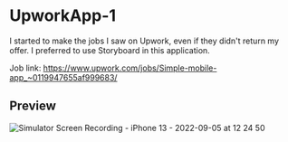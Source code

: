 # UpworkApp-1

I started to make the jobs I saw on Upwork, even if they didn't return my offer. I preferred to use Storyboard in this application.

Job link: https://www.upwork.com/jobs/Simple-mobile-app_~0119947655af999683/

## Preview

![Simulator Screen Recording - iPhone 13 - 2022-09-05 at 12 24 50](https://user-images.githubusercontent.com/99286902/188416245-72dfc0b9-d1b5-4fc6-b27a-c1d924a99537.gif)
